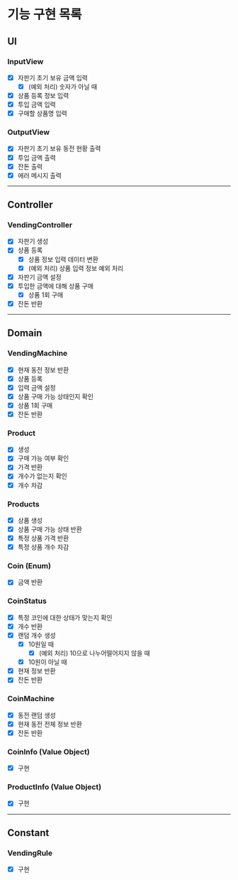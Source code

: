 # 기능 구현 목록

## UI
### InputView
- [x] 자판기 초기 보유 금액 입력
  - [x] (예외 처리) 숫자가 아닐 때
- [x] 상품 등록 정보 입력
- [x] 투입 금액 입력
- [x] 구매할 상품명 입력

### OutputView
- [x] 자판기 초기 보유 동전 현황 출력
- [x] 투입 금액 출력
- [x] 잔돈 출력
- [x] 에러 메시지 출력
---

## Controller
### VendingController
- [x] 자판기 생성
- [x] 상품 등록
  - [x] 상품 정보 입력 데이터 변환
  - [x] (예외 처리) 상품 입력 정보 예외 처리
- [x] 자판기 금액 설정
- [x] 투입한 금액에 대해 상품 구매
  - [x] 상품 1회 구매
- [x] 잔돈 반환
---

## Domain
### VendingMachine
- [x] 현재 동전 정보 반환
- [x] 상품 등록
- [x] 입력 금액 설정
- [x] 상품 구매 가능 상태인지 확인
- [x] 상품 1회 구매
- [x] 잔돈 반환

### Product
- [x] 생성
- [x] 구매 가능 여부 확인
- [x] 가격 반환
- [x] 개수가 없는지 확인
- [x] 개수 차감

### Products
- [x] 상품 생성
- [x] 상품 구매 가능 상태 반환
- [x] 특정 상품 가격 반환
- [x] 특정 상품 개수 차감

### Coin (Enum)
- [x] 금액 반환

### CoinStatus
- [x] 특정 코인에 대한 상태가 맞는지 확인
- [x] 개수 반환
- [x] 랜덤 개수 생성
  - [x] 10원일 때
    - [x] (예외 처리) 10으로 나누어떨어지지 않을 때
  - [x] 10원이 아닐 때
- [x] 현재 정보 반환
- [x] 잔돈 반환

### CoinMachine
- [x] 동전 랜덤 생성
- [x] 현재 동전 전체 정보 반환
- [x] 잔돈 반환

### CoinInfo (Value Object)
- [x] 구현

### ProductInfo (Value Object)
- [x] 구현
---

## Constant
### VendingRule
- [x] 구현
